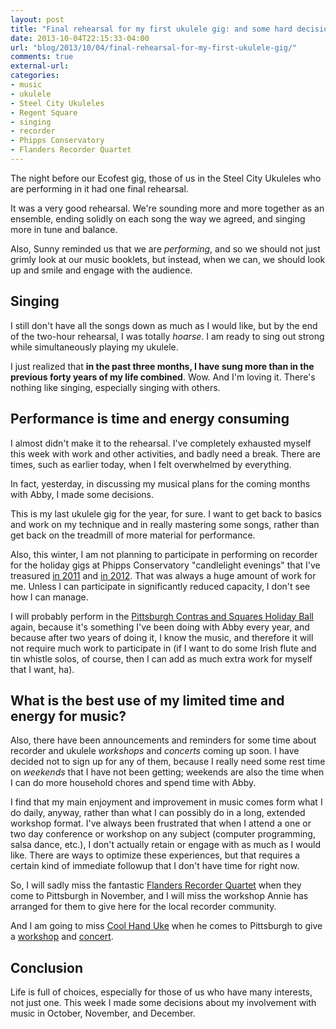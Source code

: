 ```yaml
---
layout: post
title: "Final rehearsal for my first ukulele gig: and some hard decisions about music in my life"
date: 2013-10-04T22:15:33-04:00
url: "blog/2013/10/04/final-rehearsal-for-my-first-ukulele-gig/"
comments: true
external-url: 
categories: 
- music
- ukulele
- Steel City Ukuleles
- Regent Square
- singing
- recorder
- Phipps Conservatory
- Flanders Recorder Quartet
---
```

The night before our Ecofest gig, those of us in the Steel City Ukuleles who are performing in it had one final rehearsal.

It was a very good rehearsal. We're sounding more and more together as an ensemble, ending solidly on each song the way we agreed, and singing more in tune and balance.

Also, Sunny reminded us that we are *performing*, and so we should not just grimly look at our music booklets, but instead, when we can, we should look up and smile and engage with the audience.

## Singing

I still don't have all the songs down as much as I would like, but by the end of the two-hour rehearsal, I was totally *hoarse*. I am ready to sing out strong while simultaneously playing my ukulele.

I just realized that **in the past three months, I have sung more than in the previous forty years of my life combined**. Wow. And I'm loving it. There's nothing like singing, especially singing with others.

## Performance is time and energy consuming

I almost didn't make it to the rehearsal. I've completely exhausted myself this week with work and other activities, and badly need a break. There are times, such as earlier today, when I felt overwhelmed by everything.

In fact, yesterday, in discussing my musical plans for the coming months with Abby, I made some decisions.

This is my last ukulele gig for the year, for sure. I want to get back to basics and work on my technique and in really mastering some songs, rather than get back on the treadmill of more material for performance.

Also, this winter, I am not planning to participate in performing on recorder for the holiday gigs at Phipps Conservatory "candlelight evenings" that I've treasured [in 2011](/blog/2011/12/05/busy-evening-performing-at-phipps-followed-by-rehearsal-for-another-gig/) and [in 2012](/blog/2012/12/09/playing-music-on-recorders-at-a-phipps-conservatory-candlelight-evening/). That was always a huge amount of work for me. Unless I can participate in significantly reduced capacity, I don't see how I can manage.

I will probably perform in the [Pittsburgh Contras and Squares Holiday Ball](/blog/2012/12/14/pittsburgh-contras-and-squares-holiday-ball-2012/) again, because it's something I've been doing with Abby every year, and because after two years of doing it, I know the music, and therefore it will not require much work to participate in (if I want to do some Irish flute and tin whistle solos, of course, then I can add as much extra work for myself that I want, ha).

## What is the best use of my limited time and energy for music?

Also, there have been announcements and reminders for some time about recorder and ukulele *workshops* and *concerts* coming up soon. I have decided not to sign up for any of them, because I really need some rest time on *weekends* that I have not been getting; weekends are also the time when I can do more household chores and spend time with Abby.

I find that my main enjoyment and improvement in music comes form what I do daily, anyway, rather than what I can possibly do in a long, extended workshop format. I've always been frustrated that when I attend a one or two day conference or workshop on any subject (computer programming, salsa dance, etc.), I don't actually retain or engage with as much as I would like. There are ways to optimize these experiences, but that requires a certain kind of immediate followup that I don't have time for right now.

So, I will sadly miss the fantastic [Flanders Recorder Quartet](http://www.flanders-recorder-quartet.be/en/home/) when they come to Pittsburgh in November, and I will miss the workshop Annie has arranged for them to give here for the local recorder community.

And I am going to miss [Cool Hand Uke](http://www.coolhanduke.com/) when he comes to Pittsburgh to give a [workshop](http://www.meetup.com/Steel-City-Ukuleles/events/135233932/) and [concert](http://www.meetup.com/Steel-City-Ukuleles/events/138577782/).

## Conclusion

Life is full of choices, especially for those of us who have many interests, not just one. This week I made some decisions about my involvement with music in October, November, and December.
